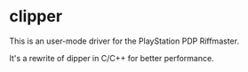 # clipper
This is an user-mode driver for the PlayStation PDP Riffmaster.

It's a rewrite of dipper in C/C++ for better performance.

